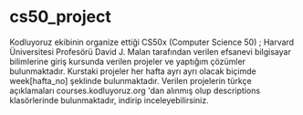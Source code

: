 # cs50_project
Kodluyoruz ekibinin organize ettiği CS50x (Computer Science 50) ;
Harvard Üniversitesi Profesörü David J. Malan tarafından verilen efsanevi bilgisayar bilimlerine giriş kursunda verilen projeler ve yaptığım çözümler bulunmaktadır.
Kurstaki projeler her hafta ayrı ayrı olacak biçimde week[hafta_no] şeklinde bulunmaktadır.
Verilen projelerin türkçe açıklamaları courses.kodluyoruz.org 'dan alınmış olup descriptions klasörlerinde bulunmaktadır, indirip inceleyebilirsiniz.



